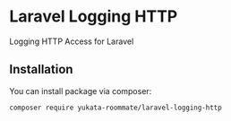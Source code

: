 # Laravel Logging HTTP

Logging HTTP Access for Laravel

## Installation

You can install package via composer:

```
composer require yukata-roommate/laravel-logging-http
```
